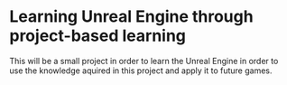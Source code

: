 # Learning Unreal Engine through project-based learning
This will be a small project in order to learn the Unreal Engine in order to use the knowledge aquired in this project and apply it to future games.

